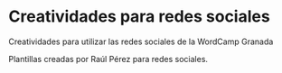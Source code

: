 # Creatividades para redes sociales
Creatividades para utilizar las redes sociales de la WordCamp Granada

Plantillas creadas por Raúl Pérez para redes sociales.
